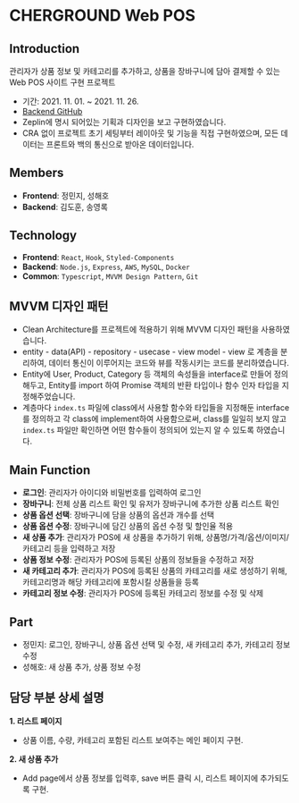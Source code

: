 # CHERGROUND Web POS

## Introduction
관리자가 상품 정보 및 카테고리를 추가하고, 상품을 장바구니에 담아 결제할 수 있는 Web POS 사이트 구현 프로젝트
- 기간: 2021. 11. 01. ~ 2021. 11. 26.
- [Backend GitHub](https://github.com/cheesepuff90/CHERground_project)
- Zeplin에 명시 되어있는 기획과 디자인을 보고 구현하였습니다.
- CRA 없이 프로젝트 초기 세팅부터 레이아웃 및 기능을 직접 구현하였으며, 모든 데이터는 프론트와 백의 통신으로 받아온 데이터입니다.

## Members
- **Frontend**: 정민지, 성해호
- **Backend**: 김도훈, 송영록

## Technology
- **Frontend**: `React`, `Hook`, `Styled-Components`
- **Backend**: `Node.js`, `Express`, `AWS`, `MySQL`, `Docker`
- **Common**: `Typescript`, `MVVM Design Pattern`, `Git`

## MVVM 디자인 패턴
- Clean Architecture를 프로젝트에 적용하기 위해 MVVM 디자인 패턴을 사용하였습니다.
- entity - data(API) - repository - usecase - view model - view 로 계층을 분리하여, 데이터 통신이 이루어지는 코드와 뷰를 작동시키는 코드를 분리하였습니다.
- Entity에 User, Product, Category 등 객체의 속성들을 interface로 만들어 정의해두고, Entity를 import 하여 Promise 객체의 반환 타입이나 함수 인자 타입을 지정해주었습니다.
- 계층마다 `index.ts` 파일에 class에서 사용할 함수와 타입들을 지정해둔 interface를 정의하고 각 class에 implement하여 사용함으로써,
  class를 일일히 보지 않고 `index.ts` 파일만 확인하면 어떤 함수들이 정의되어 있는지 알 수 있도록 하였습니다.

## Main Function
- **로그인**: 관리자가 아이디와 비밀번호를 입력하여 로그인
- **장바구니**: 전체 상품 리스트 확인 및 유저가 장바구니에 추가한 상품 리스트 확인
- **상품 옵션 선택**: 장바구니에 담을 상품의 옵션과 개수를 선택
- **상품 옵션 수정**: 장바구니에 담긴 상품의 옵션 수정 및 할인율 적용
- **새 상품 추가**: 관리자가 POS에 새 상품을 추가하기 위해, 상품명/가격/옵션/이미지/카테고리 등을 입력하고 저장
- **상품 정보 수정**: 관리자가 POS에 등록된 상품의 정보들을 수정하고 저장
- **새 카테고리 추가**: 관리자가 POS에 등록된 상품의 카테고리를 새로 생성하기 위해, 카테고리명과 해당 카테고리에 포함시킬 상품들을 등록
- **카테고리 정보 수정**: 관리자가 POS에 등록된 카테고리 정보를 수정 및 삭제

## Part
- 정민지: 로그인, 장바구니, 상품 옵션 선택 및 수정, 새 카테고리 추가, 카테고리 정보 수정
- 성해호: 새 상품 추가, 상품 정보 수정

## 담당 부분 상세 설명

**1. 리스트 페이지**
+ 상품 이름, 수량, 카테고리 포함된 리스트 보여주는 메인 페이지 구현.

**2. 새 상품 추가**
+ Add page에서 상품 정보를 입력후, save 버튼 클릭 시, 리스트 페이지에 추가되도록 구현.


